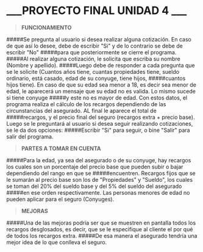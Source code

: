 ___PROYECTO FINAL UNIDAD 4 ___
==============================

> **FUNCIONAMIENTO**

#####Se pregunta al usuario si desea realizar alguna cotización. En caso de que así lo desee, debe de escribir "Si" y de lo contrario se debe de escribir "No"
#####para que posteriormente se cierre el programa.
#####Al realizar alguna cotización, le solicita que escriba su nombre (Nombre y apellido). 
#####Luego debe de responder a cada pregunta que se le solicite (Cuantos años tiene, cuantas propiedades tiene, sueldo ordinario, está casado, edad de su conyuge, tiene hijos,
#####cuantos hijos tiene). En caso de que su edad sea menor a 18, es decir sea menor de edad, le aparecerá un mensaje que su edad no es valida. Lo mismo sucede si tiene conyuge
#####y este no es mayor de edad. Con estos datos, el programa realiza el cálculo de los recargos dependiendo de las circunstancias del asegurado. AL final le aparece el total de
#####recargos, y el precio final del seguro (recargos extra + precio base). Luego se le preguntará al usuario si desea seguir realizando cotizaciones, se le da dos opciones: 
#####Escribir "Si" para seguir, o bine "Salir" para salir del programa.

> **PARTES A TOMAR EN CUENTA**

#####Para la edad, ya sea del asegurado o de su conyuge, hay recargos los cuales son un porcentaje del precio base que pueden subir o bajar dependiendo del rango en que se
#####encuentren. Recargos fijos que se le sumarán al precio base son los de "Propiedades" y "Sueldo", los cuales se toman del 20% del sueldo base y del 5% del sueldo del asegurado
#####en ese orden respectivamente. Las personas menores de edad no pueden aplicar para el seguro (Conyuges). 

> **MEJORAS**

#####Una de las mejoras podría ser que se muestren en pantalla todos los recargos desglosados, es decir, que se le especifique al cliente el por qué de todos los recargos extra.
#####De esa manera el asegurado tendría una mejor idea de lo que conlleva el seguro.
